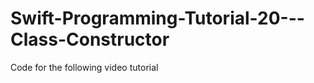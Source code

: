 Swift-Programming-Tutorial-20---Class-Constructor
=================================================

Code for the following video tutorial 
